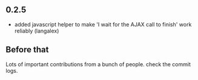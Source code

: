 ## 0.2.5

* added javascript helper to make 'I wait for the AJAX call to finish' work reliably (langalex)

## Before that

Lots of important contributions from a bunch of people. check the commit logs.